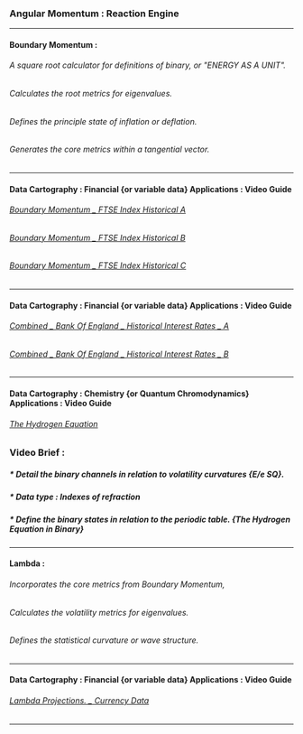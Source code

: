 ### Angular Momentum : Reaction Engine


---

#### Boundary Momentum : 

###### A square root calculator for definitions of binary, or "ENERGY AS A UNIT". 
###### Calculates the root metrics for eigenvalues.
###### Defines the principle state of inflation or deflation. 
###### Generates the core metrics within a tangential vector.

---

#### Data Cartography : Financial {or variable data} Applications : Video Guide
###### [Boundary Momentum _ FTSE Index Historical A](https://shared-assets.adobe.com/link/4246eee8-fb02-47fc-4118-4f5858db4a8c) 
###### [Boundary Momentum _ FTSE Index Historical B](https://shared-assets.adobe.com/link/4b934d83-6e9b-4cf2-5234-45677f413fc7) 
###### [Boundary Momentum _ FTSE Index Historical C](https://shared-assets.adobe.com/link/bd597bce-9e65-413f-6473-f5858f018949) 

---

#### Data Cartography : Financial {or variable data} Applications : Video Guide
###### [Combined _ Bank Of England _ Historical Interest Rates _ A](https://shared-assets.adobe.com/link/3c67c322-566a-4931-7179-8ccf48640279) 
###### [Combined _ Bank Of England _ Historical Interest Rates _ B](https://shared-assets.adobe.com/link/6be26d0a-b897-45b5-4565-9eb28dd64691) 

---

#### Data Cartography : Chemistry {or Quantum Chromodynamics} Applications : Video Guide
###### [The Hydrogen Equation](https://shared-assets.adobe.com/link/4ea33324-07bc-47ec-40af-126db08089fd) 
### Video Brief : 
##### * Detail the binary channels in relation to volatility curvatures {E/e SQ}.
##### * Data type : Indexes of refraction
##### * Define the binary states in relation to the periodic table. {The Hydrogen Equation in Binary} 

---

#### Lambda : 

###### Incorporates the core metrics from Boundary Momentum, 
###### Calculates the volatility metrics for eigenvalues. 
###### Defines the statistical curvature or wave structure.

---

#### Data Cartography : Financial {or variable data} Applications : Video Guide
###### [Lambda Projections. _ Currency Data](https://shared-assets.adobe.com/link/fe989b9b-9311-4e40-7de0-ba62c7a8c549) 

---
